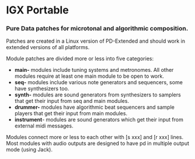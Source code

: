 # IGX Portable
### Pure Data patches for microtonal and algorithmic composition.

Patches are created in a Linux version of PD-Extended and 
should work in extended versions of all platforms.

Module patches are divided more or less into five categories:

* **main-** modules include tuning systems and metronomes. All other modules require at least one main module to be open to work.
* **seq-** modules include various note generators and sequencers, some have synthesizers too.
* **synth-**  modules are sound generators from synthesizers to samplers that get their input from seq and main modules.
* **drummer-** modules have algorithmic beat sequencers and sample players that get their input from main modules.
* **instrument**- modules are sound generators which get their input from external midi messages.

Modules connect more or less to each other with [s xxx] and [r xxx] lines.  
Most modules with audio outputs are designed to have pd in multiple output mode (using Jack).   
